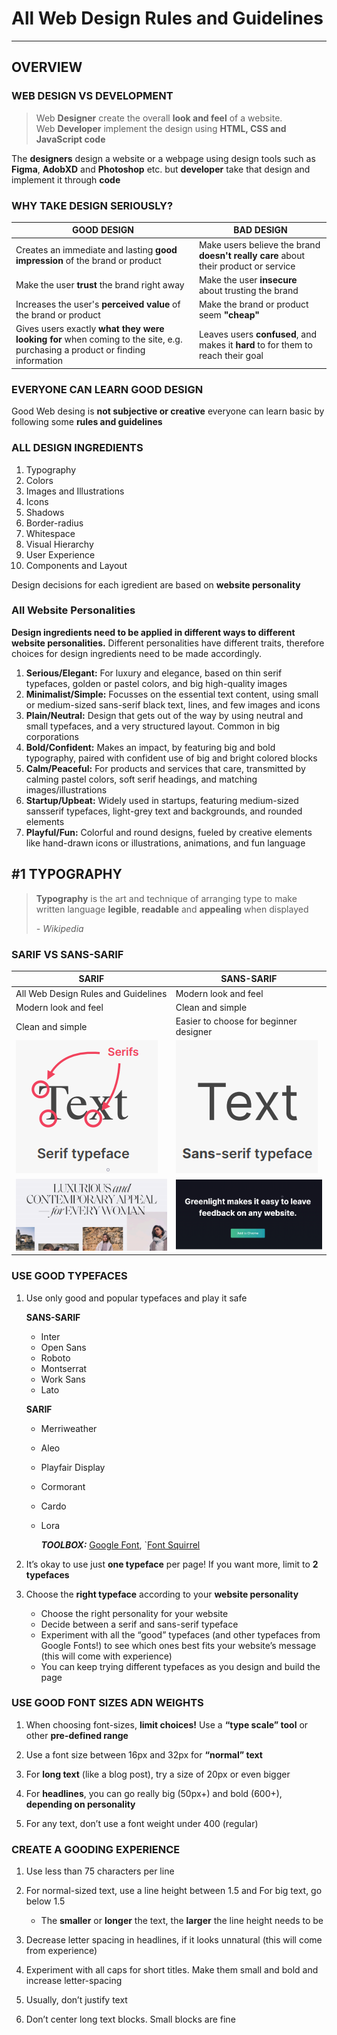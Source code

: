 <!-- @format -->

# All Web Design Rules and Guidelines

---

## OVERVIEW

### WEB DESIGN VS DEVELOPMENT

> Web **Designer** create the overall **look and feel** of a website.\
> Web **Developer** implement the design using **HTML, CSS and JavaScript code**

The **designers** design a website or a webpage using design tools such as **Figma**, **AdobXD** and **Photoshop** etc. but **developer** take that design and implement it through **code**

### WHY TAKE DESIGN SERIOUSLY?

| GOOD DESIGN                                                                                                                  | BAD DESIGN                                                                          |
| ---------------------------------------------------------------------------------------------------------------------------- | ----------------------------------------------------------------------------------- |
| Creates an immediate and lasting **good impression** of the brand or product                                                 | Make users believe the brand **doesn't really care** about their product or service |
| Make the user **trust** the brand right away                                                                                 | Make the user **insecure** about trusting the brand                                 |
| Increases the user's **perceived value** of the brand or product                                                             | Make the brand or product seem **"cheap"**                                          |
| Gives users exactly **what they were looking for** when coming to the site, e.g. purchasing a product or finding information | Leaves users **confused**, and makes it **hard** to for them to reach their goal    |

### EVERYONE CAN LEARN GOOD DESIGN

Good Web desing is **not subjective or creative** everyone can learn basic by following some **rules and guidelines**

### ALL DESIGN INGREDIENTS

1. Typography
2. Colors
3. Images and Illustrations
4. Icons
5. Shadows
6. Border-radius
7. Whitespace
8. Visual Hierarchy
9. User Experience
10. Components and Layout

Design decisions for each igredient are based on **website personality**

### All Website Personalities

**Design ingredients need to be applied in different ways to different website personalities.** Different personalities have different traits, therefore choices for design ingredients need to be made accordingly.

1. **Serious/Elegant:** For luxury and elegance, based on thin serif typefaces, golden or pastel colors, and big high-quality images
2. **Minimalist/Simple:** Focusses on the essential text content, using small or medium-sized sans-serif black text, lines, and few images and icons
3. **Plain/Neutral:** Design that gets out of the way by using neutral and small typefaces, and a very structured layout. Common in big corporations
4. **Bold/Confident:** Makes an impact, by featuring big and bold typography,
   paired with confident use of big and bright colored blocks
5. **Calm/Peaceful:** For products and services that care, transmitted by
   calming pastel colors, soft serif headings, and matching images/illustrations
6. **Startup/Upbeat:** Widely used in startups, featuring medium-sized sansserif typefaces, light-grey text and backgrounds, and rounded elements
7. **Playful/Fun:** Colorful and round designs, fueled by creative elements like hand-drawn icons or illustrations, animations, and fun language

## \#1 TYPOGRAPHY

> **Typography** is the art and technique
> of arranging type to make written
> language **legible**, **readable** and **appealing**
> when displayed
>
> _\- Wikipedia_

### SARIF VS SANS-SARIF

| SARIF                                                                | SANS-SARIF                                                                |
| -------------------------------------------------------------------- | ------------------------------------------------------------------------- |
| All Web Design Rules and Guidelines                                  | Modern look and feel                                                      |
| Modern look and feel                                                 | Clean and simple                                                          |
| Clean and simple                                                     | Easier to choose for beginner designer                                    |
| ![sarif font](./images/sarif-font-family.png)                        | ![sarif font](./images/sans-sarif-font-family.png)                        |
| ![sarif font family example](./images/sarif-font-family-example.png) | ![sarif font family example](./images/sans-sarif-font-family-example.png) |

### USE GOOD TYPEFACES

1. Use only good and popular typefaces and play it safe

   **SANS-SARIF**

   - Inter
   - Open Sans
   - Roboto
   - Montserrat
   - Work Sans
   - Lato

   **SARIF**

   - Merriweather
   - Aleo
   - Playfair Display
   - Cormorant
   - Cardo
   - Lora

     **_TOOLBOX:_** [Google Font](https://fonts.google.com/), `[Font Squirrel](https://www.fontsquirrel.com/)

2. It’s okay to use just **one typeface** per page! If you want more, limit to **2 typefaces**
3. Choose the **right typeface** according to your **website personality**

   - Choose the right personality for your website
   - Decide between a serif and sans-serif typeface
   - Experiment with all the “good” typefaces (and other typefaces from Google Fonts!) to see which ones best fits your website’s message (this will come with experience)
   - You can keep trying different typefaces as you design and build the page

### USE GOOD FONT SIZES ADN WEIGHTS

1. When choosing font-sizes, **limit choices!** Use a **“type scale” tool** or other **pre-defined range**

2. Use a font size between 16px and 32px for **“normal” text**

3. For **long text** (like a blog post), try a size of 20px or even bigger

4. For **headlines**, you can go really big (50px+) and bold (600+), **depending on personality**

5. For any text, don’t use a font weight under 400 (regular)

### CREATE A GOODING EXPERIENCE

1. Use less than 75 characters per line

2. For normal-sized text, use a line height between 1.5 and For big text, go below 1.5

   - The **smaller** or **longer** the text, the **larger** the line
     height needs to be

3. Decrease letter spacing in headlines, if it looks unnatural (this will come from experience)

4. Experiment with all caps for short titles. Make them small and bold and increase letter-spacing

5. Usually, don’t justify text

6. Don’t center long text blocks. Small blocks are fine
